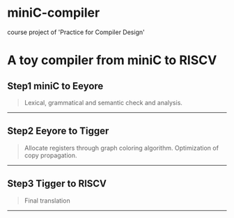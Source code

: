# miniC-compiler
course project of 'Practice for Compiler Design'

A toy compiler from miniC to RISCV
===
Step1 miniC to Eeyore
---
>Lexical, grammatical and semantic check and analysis.
---
Step2 Eeyore to Tigger
---
>Allocate registers through graph coloring algorithm.
>Optimization of copy propagation.
---
Step3 Tigger to RISCV
---
>Final translation
---
